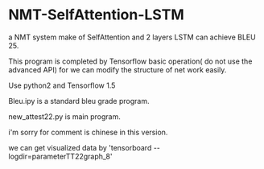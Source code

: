 # NMT-SelfAttention-LSTM

a NMT system make of SelfAttention and 2 layers LSTM can achieve BLEU 25.

This program is completed by Tensorflow basic operation( do not use the advanced API) for we can modify the structure of net work easily.

Use python2 and Tensorflow 1.5 

Bleu.ipy is a standard bleu grade program.

new_attest22.py is main program.

i'm sorry for comment is chinese in this version.

we can get visualized data by 'tensorboard --logdir=parameterTT22graph_8' 


